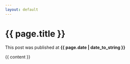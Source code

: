 ```yaml
---
layout: default
---
```

<!--contenido de layout: post de la carpeta _posts-->
<h1>{{ page.title }}</h1>
<p class="meta">This post was published at <strong>{{ page.date | date_to_string }}</strong></p>
<div class="post">
  {{ content }}
</div>

